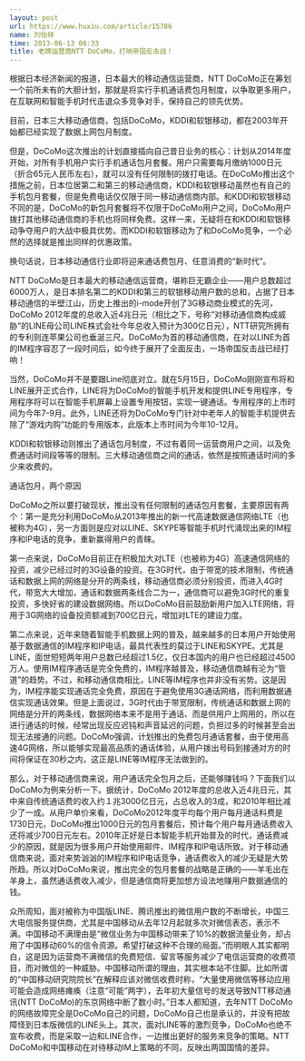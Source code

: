 ```yaml
---
layout: post
url: https://www.huxiu.com/article/15786
name: 刘怡祥
time: 2013-06-13 08:33
title: 老牌运营商NTT DoCoMo，打响帝国反击战！
---
```

根据日本经济新闻的报道，日本最大的移动通信运营商，NTT DoCoMo正在筹划一个前所未有的大胆计划，那就是将实行手机通话费包月制度，以争取更多用户，在互联网和智能手机时代击退众多竞争对手，保持自己的领先优势。

目前，日本三大移动通信商，包括DoCoMo，KDDI和软银移动，都在2003年开始都已经实现了数据上网包月制度。

但是，DoCoMo这次推出的计划直接插向自己昔日业务的核心：计划从2014年度开始，对所有手机用户实行手机通话包月套餐。用户只需要每月缴纳1000日元（折合65元人民币左右），就可以没有任何限制的拨打电话。在DoCoMo推出这个措施之前，日本位居第二和第三的移动通信商，KDDI和软银移动虽然也有自己的手机包月套餐，但是免费电话仅仅限于同一移动通信商内部。和KDDI和软银移动不同的是，DoCoMo的新包月套餐将不仅限于DoCoMo用户之间，DoCoMo用户拨打其他移动通信商的手机也将同样免费。这样一来，无疑将在和KDDI和软银移动争夺用户的大战中极具优势。而KDDI和软银移动为了和DoCoMo竞争，一个必然的选择就是推出同样的优惠政策。

换句话说，日本移动通信行业即将迎来通话费包月、任意消费的“新时代”。

NTT DoCoMo是日本最大的移动通信运营商，堪称巨无霸企业——用户总数超过6000万人，是日本排名第二的KDDI和第三的软银移动用户数的总和，占据了日本移动通信的半壁江山，历史上推出的i-mode开创了3G移动商业模式的先河，DoCoMo 2012年度的总收入近4兆日元（相比之下，号称“对移动通信商构成威胁”的LINE母公司LINE株式会社今年总收入预计为300亿日元），NTT研究所拥有的专利则连苹果公司也垂涎三尺。DoCoMo为首的移动通信商，在对以LINE为首的IM程序容忍了一段时间后，如今终于展开了全面反击，一场帝国反击战已经打响！

当然，DoCoMo并不是要跟Line彻底对立。就在5月15日，DoCoMo刚刚宣布将和LINE展开正式合作，LINE将为DoCoMo的智能手机开发和提供LINE专用程序，专用程序将可以在智能手机屏幕上设置专用按钮，实现一键通话。专用程序的上市时间为今年7-9月。此外，LINE还将为DoCoMo专门针对中老年人的智能手机提供去除了“游戏内购”功能的专用版本，此版本上市时间为今年10-12月。

KDDI和软银移动则推出了通话包月制度，不过有着同一运营商用户之间，以及免费通话时间段等等的限制。三大移动通信商之间的通话，依然是按照通话时间的多少来收费的。

通话包月，两个原因

DoCoMo之所以要打破现状，推出没有任何限制的通话包月套餐，主要原因有两个：第一是充分利用DoCoMo从2013年推出的新一代高速数据通信网络LTE（也被称为4G），另一方面则是应对以LINE、SKYPE等智能手机时代涌现出来的IM程序和IP电话的竞争，重新赢得用户的青睐。

第一点来说，DoCoMo目前正在积极加大对LTE（也被称为4G）高速通信网络的投资，减少已经过时的3G设备的投资。在3G时代，由于带宽的技术限制，传统通话和数据上网的网络是分开的两条线，移动通信商必须分别投资，而进入4G时代，带宽大大增加，通话和数据两条线合二为一，通信商可以避免3G时代的重复投资，多快好省的建设数据网络。所以DoCoMo目前鼓励新用户加入LTE网络，将用于3G网络的设备投资额减到700亿日元，增加对LTE的建设力度。

第二点来说，近年来随着智能手机数据上网的普及，越来越多的日本用户开始使用基于数据通信的IM程序和IP电话，最具代表性的莫过于LINE和SKYPE。尤其是LINE，面世短短两年用户总数已经超过1.5亿，仅日本国内的用户也已经超过4500万人。使用IM程序通话是完全免费的，IM程序越普及，移动通信商越有沦为“管道”的趋势。不过，和移动通信商相比，LINE等IM程序也并非没有劣势。这是因为，IM程序能实现通话完全免费，原因在于避免使用3G通话网络，而利用数据通信实现通话效果。但是上面说过，3G时代由于带宽限制，传统通话和数据上网的网络是分开的两条线，数据网络本来不是用于通话、而是供用户上网用的，所以在进行通话的时候，经常出现反应迟钝和声音延迟的问题，负担过多的时候甚至会出现无法接通的问题。DoCoMo强调，计划推出的免费包月通话套餐，由于使用高速4G网络，所以能够实现最高品质的通话体验，从用户拨出号码到接通对方的时间将保证在30秒之内，这正是LINE等IM程序无法做到的。

那么，对于移动通信商来说，用户通话完全包月之后，还能够赚钱吗？下面我们以DoCoMo为例来分析一下。据统计，DoCoMo 2012年度的总收入近4兆日元，其中来自传统通话费的收入约１兆3000亿日元，占总收入的3成，和2010年相比减少了一成。从用户单价来看，DoCoMo2012年度平均每个用户每月通话料费是1730日元，DoCoMo推出1000日元的包月套餐后，预计每个用户每月通话费收入还将减少700日元左右。2010年正好是日本智能手机开始普及的时代，通话费减少的原因，就是因为很多用户开始使用邮件、IM程序和IP电话所致。对于移动通信商来说，面对来势汹汹的IM程序和IP电话竞争，通话费收入的减少无疑是大势所趋。所以对DoCoMo来说，推出完全的包月套餐的战略是正确的——羊毛出在羊身上，虽然通话费收入减少，但是通信商将更加想方设法地赚用户数据通信的钱。

众所周知，面对被称为中国版LINE、腾讯推出的微信用户数的不断增长，中国三大电信服务提供商，尤其是中国移动从去年12月起就多次对微信表态，表示不满。中国移动不满理由是“微信业务为中国移动带来了10%的数据流量业务，却占用了中国移动60%的信令资源。希望打破这种不合理的局面。”而明眼人其实都明白，这是因为运营商不满微信的免费短信、留言等服务减少了电信运营商的收费项目，而对微信的一种威胁。中国移动所谓的理由，其实根本站不住脚。比如所谓的“中国移动研究院院长”在解释应该对微信收费时称，“大量使用微信等移动应用可能会造成网络瘫痪（注意“可能”两字），去年初大量信号的发送导致NTT移动通讯(NTT DoCoMo)的东京网络中断了数小时。”日本人都知道，去年NTT DoCoMo的网络故障完全是DoCoMo自己的问题，DoCoMo自己也是承认的，并没有把故障怪到日本版微信的LINE头上。其次，面对LINE等的激烈竞争，DoCoMo也绝不宣布收费，而是采取一边和LINE合作，一边推出更好的服务来竞争的策略。NTT DoCoMo和中国移动在对待移动IM上策略的不同，反映出两国国情的差异。


